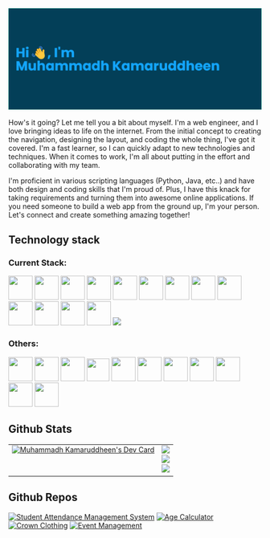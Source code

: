 <img src="static/img/banner_light_border.png"/>

How's it going? Let me tell you a bit about myself. I'm a web engineer, and I love bringing ideas to life on the internet. From the initial concept to creating the navigation, designing the layout, and coding the whole thing, I've got it covered. I'm a fast learner, so I can quickly adapt to new technologies and techniques. When it comes to work, I'm all about putting in the effort and collaborating with my team. 

I'm proficient in various scripting languages (Python, Java, etc..) and have both design and coding skills that I'm proud of. Plus, I have this knack for taking requirements and turning them into awesome online applications. If you need someone to build a web app from the ground up, I'm your person. Let's connect and create something amazing together!

## Technology stack

### Current Stack: 

<a href="https://reactjs.org" target="_blank"><img src="https://img.icons8.com/color/48/000000/react-native.png" width="48" height="48" /></a>
<a href="https://nextjs.org/" target="_blank"><img src="https://img.icons8.com/color/48/000000/nextjs.png" width="48" height="48" /></a>
<a href="https://nodejs.org" target="_blank"><img src="https://img.icons8.com/?size=40&id=hsPbhkOH4FMe&format=png&color=000000" width="48" height="48" /></a>
<a href="https://expressjs.com" target="_blank"><img src="https://img.icons8.com/?size=100&id=kg46nzoJrmTR&format=png&color=000000" width="48" height="48" /></a>
<a href="https://www.mongodb.com" target="_blank"><img src="https://img.icons8.com/?size=100&id=74402&format=png&color=000000" width="48" height="48" /></a>
<a href="https://redux.js.org/" target="_blank"><img src="https://img.icons8.com/color/48/000000/redux.png" width="48" height="48" /></a>
<a href="https://www.javascript.com" target="_blank"><img src="https://img.icons8.com/color/48/000000/javascript.png" width="48" height="48" /></a>
<a href="https://www.tailwindcss.com" target="_blank"><img src="https://img.icons8.com/color/48/000000/tailwindcss.png" width="48" height="48" /></a>
<a href="https://www.w3schools.com/html/" target="_blank"><img src="https://img.icons8.com/color/48/000000/html-5.png" width="48" height="48"/></a>
<a href="https://www.w3schools.com/css/" target="_blank"><img src="https://img.icons8.com/color/48/000000/css3.png"  width="48" height="48"/></a>
<a href="https://vercel.com" target="_blank"><img src="https://assets.vercel.com/image/upload/q_auto/front/favicon/vercel/apple-touch-icon-256x256.png" width="48" height="48" /></a>
<a href="https://swagger.io" target="_blank"><img src="https://img.icons8.com/?size=100&id=rdKV2dee9wxd&format=png&color=000000" width="48" height="48" /></a>
<a href="https://www.npmjs.com/" target="_blank"><img src="https://img.icons8.com/color/48/000000/npm.png" width="48" height="48" /></a>
<a href="https://github.com/" target="_blank"><img src="https://img.icons8.com/color/48/000000/github--v1.png" /></a>

### Others:

<a href="https://www.python.org/" target="_blank"><img src="https://img.icons8.com/color/48/000000/python.png" width="48" height="48"/></a>
<a href="https://www.java.org/" target="_blank"><img src="https://img.icons8.com/?size=48&id=13679&format=png" width="48" height="48"/></a>
<a href="https://getbootstrap.com/" target="_blank"><img src="https://img.icons8.com/color/48/000000/bootstrap.png" width="48" height="48"/></a>
<a href="https://www.djangoproject.com/" target="_blank"><img src="https://avatars.githubusercontent.com/u/27804" width="45" height="45"/></a>
<a href="https://spring.io/projects/spring-boot" target="_blank"><img src="https://img.icons8.com/color/48/000000/spring-logo.png" width="48" height="48" /></a>
<a href="https://www.mysql.com/" target="_blank"><img src="https://img.icons8.com/color/48/000000/mysql-logo.png" width="48" height="48" /></a>
<a href="https://www.postgresql.org/" target="_blank"><img src="https://img.icons8.com/?size=100&id=38561&format=png&color=000000" width="48" height="48" /></a>
<a href="https://www.sqlite.org/" target="_blank"><img src="https://www.nuget.org/profiles/SQLite/avatar?imageSize=512" width="48" height="48" /></a>
<a href="https://jquery.com/" target="_blank"><img src="https://avatars.githubusercontent.com/u/70142" width="48" height="48"/></a>
<a href="https://sass-lang.com/" target="_blank"><img src="https://sass-lang.com/assets/img/logos/logo.svg" width="48" height="48" /></a>
<a href="https://www.netlify.com/" target="_blank"><img src="https://img.icons8.com/?size=100&id=sBo1RJ3rjbje&format=png&color=000000" width="48" height="48" /></a>


## Github Stats
<div align="center">
  <table>
    <tr>
      <td valign="top" align="top">
        <a href="https://app.daily.dev/kamaruddheen">
          <img src="https://api.daily.dev/devcards/v2/D22mhwt1J.png?type=default&r=ri9" width="356" alt="Muhammadh Kamaruddheen's Dev Card"/>
        </a>
      </td>
      <td align="center">
        <a href="https://github.com/Kamaruddheen">
          <img src="https://github-readme-stats.vercel.app/api?username=kamaruddheen&show_icons=true&include_all_commits=true&theme=dark" width="550">
        </a>
        <br>
        <a href="https://github.com/Kamaruddheen">
          <img src="https://github-readme-streak-stats.herokuapp.com?user=kamaruddheen&theme=dark" width="550">
        </a>
        <br>
        <a href="https://github.com/Kamaruddheen">
          <img src="https://github-readme-stats.vercel.app/api/top-langs/?username=kamaruddheen&layout=compact&theme=dark" width="400">
        </a>
      </td>
    </tr>
  </table>
</div>

## Github Repos


[![Student Attendance Management System](https://github-readme-stats.vercel.app/api/pin/?username=kamaruddheen&repo=attendance-report&show_owner=true&theme=dark)](https://github.com/kamaruddheen/attendance-report)
[![Age Calculator](https://github-readme-stats.vercel.app/api/pin/?username=kamaruddheen&repo=age-calculator&show_owner=true&theme=dark)](https://github.com/kamaruddheen/age-calculator)
[![Crown Clothing](https://github-readme-stats.vercel.app/api/pin/?username=kamaruddheen&repo=crwn-clothing&show_owner=true&theme=dark)](https://github.com/Kamaruddheen/crwn-clothing)
[![Event Management](https://github-readme-stats.vercel.app/api/pin/?username=kamaruddheen&repo=cs-event&show_owner=true&theme=dark)](https://github.com/kamaruddheen/cs-event)


<!--

Structure
### Plan:

- [x] Short Introduction 
- [x] Technology stack
- [x] Github stats
- [x] Github Streak
- [x] Repos
- [x] Most used language 
- [ ] Social links


Profile Views -- <img src="https://komarev.com/ghpvc/?username=kamaruddheen" alt="kamaruddheen" />

Profile Icon -- https://avatars.githubusercontent.com/u/57263951?v=4

Image -- <a href="URL_REDIRECT" target="blank"><img align="center" src="IMG_URL" height="100" /></a>

PR, commits - <img src="https://github-readme-stats.vercel.app/api?username=kamaruddheen&show_icons=true&theme=dark" width="400">

[![GitHub Streak](https://github-readme-streak-stats.herokuapp.com?user=kamaruddheen&theme=dark)](https://git.io/streak-stats)

(https://github-readme-streak-stats.herokuapp.com/demo/) -- For editing streak
-->
